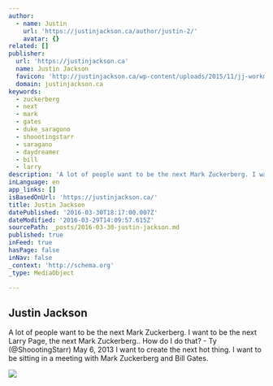 ```yaml
---
author:
  - name: Justin
    url: 'https://justinjackson.ca/author/justin-2/'
    avatar: {}
related: []
publisher:
  url: 'https://justinjackson.ca'
  name: Justin Jackson
  favicon: 'http://justinjackson.ca/wp-content/uploads/2015/11/jj-workmark.png'
  domain: justinjackson.ca
keywords:
  - zuckerberg
  - next
  - mark
  - gates
  - duke_saragono
  - shoootingstarr
  - saragano
  - daydreamer
  - bill
  - larry
description: 'A lot of people want to be the next Mark Zuckerberg. I want to be the next Larry Page, the next Mark Zuckerberg.. How do I do that? - Ty (@ShoootingStarr) May 6, 2013 I want to create the next hot thing. I want to be sitting in a meeting with Mark Zuckerberg and Bill Gates.'
inLanguage: en
app_links: []
isBasedOnUrl: 'https://justinjackson.ca/'
title: Justin Jackson
datePublished: '2016-03-30T18:17:00.007Z'
dateModified: '2016-03-29T14:09:57.615Z'
sourcePath: _posts/2016-03-30-justin-jackson.md
published: true
inFeed: true
hasPage: false
inNav: false
_context: 'http://schema.org'
_type: MediaObject

---
```

<article style=""><h1>Justin Jackson</h1><p>A lot of people want to be the next Mark Zuckerberg. I want to be the next Larry Page, the next Mark Zuckerberg.. How do I do that? - Ty (@ShoootingStarr) May 6, 2013 I want to create the next hot thing. I want to be sitting in a meeting with Mark Zuckerberg and Bill Gates.</p><img src="https://justinjackson.ca/wp-content/uploads/2015/06/justin-toque-circle.png" /></article>